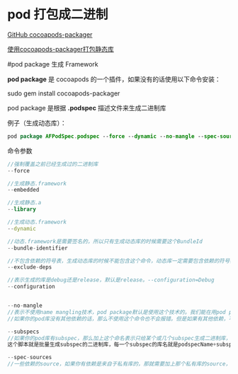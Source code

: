 



# pod 打包成二进制  

[GitHub cocoapods-packager](https://github.com/CocoaPods/cocoapods-packager)

[使用cocoapods-packager打包静态库](https://punmy.cn/2019/05/25/%E4%BD%BF%E7%94%A8cocoapods-packager%E6%89%93%E5%8C%85%E9%9D%99%E6%80%81%E5%BA%93.html) 





#pod package 生成 Framework

**pod package** 是 cocoapods 的一个插件，如果没有的话使用以下命令安装：

sudo gem install cocoapods-packager

pod package 是根据 **.podspec** 描述文件来生成二进制库

例子（生成动态库）：

```kotlin
pod package AFPodSpec.podspec --force --dynamic --no-mangle --spec-sources=https://github.com/CocoaPods/Specs.git
```

命令参数

```dart
//强制覆盖之前已经生成过的二进制库 
--force

//生成静态.framework 
--embedded

//生成静态.a 
--library

//生成动态.framework 
--dynamic

//动态.framework是需要签名的，所以只有生成动态库的时候需要这个BundleId 
--bundle-identifier

//不包含依赖的符号表，生成动态库的时候不能包含这个命令，动态库一定需要包含依赖的符号表。 
--exclude-deps

//表示生成的库是debug还是release，默认是release。--configuration=Debug 
--configuration


--no-mangle
//表示不使用name mangling技术，pod package默认是使用这个技术的。我们能在用pod package生成二进制库的时候会看到终端有输出Mangling symbols和Building mangled framework。表示使用了这个技术。
//如果你的pod库没有其他依赖的话，那么不使用这个命令也不会报错。但是如果有其他依赖，不使用--no-mangle这个命令的话，那么你在工程里使用生成的二进制库的时候就会报错：Undefined symbols for architecture x86_64。

--subspecs
//如果你的pod库有subspec，那么加上这个命名表示只给某个或几个subspec生成二进制库，--subspecs=subspec1,subspec2。生成的库的名字就是你podspec的名字，如果你想生成的库的名字跟subspec的名字一样，那么就需要修改podspec的名字。 
这个脚本就是批量生成subspec的二进制库，每一个subspec的库名就是podspecName+subspecName。

--spec-sources
//一些依赖的source，如果你有依赖是来自于私有库的，那就需要加上那个私有库的source，默认是cocoapods的Specs仓库。--spec-sources=private,https://github.com/CocoaPods/Specs.git。
```